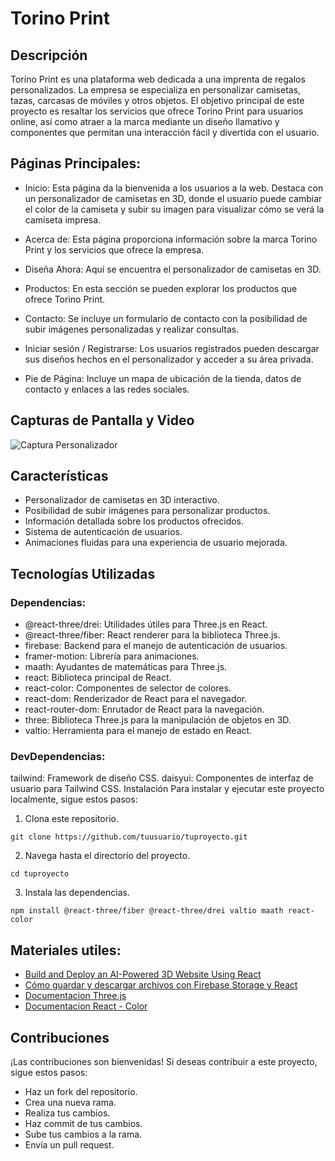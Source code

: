 # Torino Print

## Descripción

Torino Print es una plataforma web dedicada a una imprenta de regalos personalizados. La empresa se especializa en personalizar camisetas, tazas, carcasas de móviles y otros objetos. El objetivo principal de este proyecto es resaltar los servicios que ofrece Torino Print para usuarios online, así como atraer a la marca mediante un diseño llamativo y componentes que permitan una interacción fácil y divertida con el usuario.

## Páginas Principales:

- Inicio: Esta página da la bienvenida a los usuarios a la web. Destaca con un personalizador de camisetas en 3D, donde el usuario puede cambiar el color de la camiseta y subir su imagen para visualizar cómo se verá la camiseta impresa.

- Acerca de: Esta página proporciona información sobre la marca Torino Print y los servicios que ofrece la empresa.

- Diseña Ahora: Aquí se encuentra el personalizador de camisetas en 3D.

- Productos: En esta sección se pueden explorar los productos que ofrece Torino Print.

- Contacto: Se incluye un formulario de contacto con la posibilidad de subir imágenes personalizadas y realizar consultas.

- Iniciar sesión / Registrarse: Los usuarios registrados pueden descargar sus diseños hechos en el personalizador y acceder a su área privada.

- Pie de Página: Incluye un mapa de ubicación de la tienda, datos de contacto y enlaces a las redes sociales.

## Capturas de Pantalla y Video

![Captura Personalizador](https://media.giphy.com/media/v1.Y2lkPTc5MGI3NjExd3dyN3Rpb3plZmJ3Y2h5eTY0NzM5NmdpdTVsOXN0N2lka2x0OTA3MyZlcD12MV9pbnRlcm5hbF9naWZfYnlfaWQmY3Q9Zw/eoDzfpKTgCFy0YX1QQ/giphy.gif)

## Características

- Personalizador de camisetas en 3D interactivo.
- Posibilidad de subir imágenes para personalizar productos.
- Información detallada sobre los productos ofrecidos.
- Sistema de autenticación de usuarios.
- Animaciones fluidas para una experiencia de usuario mejorada.

## Tecnologías Utilizadas

### Dependencias:

- @react-three/drei: Utilidades útiles para Three.js en React.
- @react-three/fiber: React renderer para la biblioteca Three.js.
- firebase: Backend para el manejo de autenticación de usuarios.
- framer-motion: Librería para animaciones.
- maath: Ayudantes de matemáticas para Three.js.
- react: Biblioteca principal de React.
- react-color: Componentes de selector de colores.
- react-dom: Renderizador de React para el navegador.
- react-router-dom: Enrutador de React para la navegación.
- three: Biblioteca Three.js para la manipulación de objetos en 3D.
- valtio: Herramienta para el manejo de estado en React.

### DevDependencias:

tailwind: Framework de diseño CSS.
daisyui: Componentes de interfaz de usuario para Tailwind CSS.
Instalación
Para instalar y ejecutar este proyecto localmente, sigue estos pasos:

1. Clona este repositorio.

```
git clone https://github.com/tuusuario/tuproyecto.git
```

2. Navega hasta el directorio del proyecto.

```
cd tuproyecto
```

3. Instala las dependencias.

```
npm install @react-three/fiber @react-three/drei valtio maath react-color
```

## Materiales utiles:

- [Build and Deploy an AI-Powered 3D Website Using React](https://www.youtube.com/watch?v=ZqEa8fTxypQ)
- [Cómo guardar y descargar archivos con Firebase Storage y React](https://www.youtube.com/watch?v=HSA4nxlZUyg)
- [Documentacion Three.js](https://threejs.org/)
- [Documentacion React - Color](https://casesandberg.github.io/react-color/)

## Contribuciones

¡Las contribuciones son bienvenidas! Si deseas contribuir a este proyecto, sigue estos pasos:

- Haz un fork del repositorio.
- Crea una nueva rama.
- Realiza tus cambios.
- Haz commit de tus cambios.
- Sube tus cambios a la rama.
- Envía un pull request.
